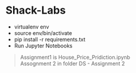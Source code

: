 # Shack-Labs

  - virtualenv env
  - source env/bin/activate
  - pip install -r requirements.txt
  - Run Jupyter Notebooks

> Assignment1 is House_Price_Pridiction.ipynb <br/>
> Assognment 2 in folder DS - Assignment 2 
